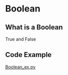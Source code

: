 # Boolean 

## What is a Boolean
True and False

## Code Example

[Boolean_ex.py](https://github.com/pratikshapaudyal/A-Z_of_Python/blob/develop/B/boolean_ex.py)